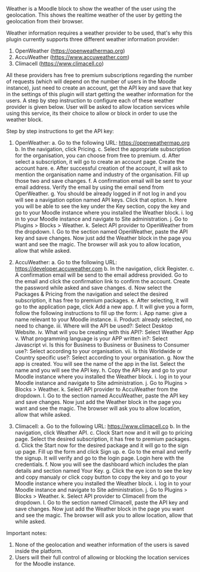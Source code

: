 Weather is a Moodle block to show the weather of the user using the geolocation. This shows the realtime weather
of the user by getting the geolocation from their browser.

Weather information requires a weather provider to be used, that's why this plugin currently supports three different
weather information provider:
1. OpenWeather (https://openweathermap.org)
2. AccuWeather (https://www.accuweather.com)
3. Climacell (https://www.climacell.co)

All these providers has free to premium subscriptions regarding the number of requests (which will depend on the
number of users in the Moodle instance), just need to create an account, get the API key and save that key in the
settings of this plugin will start getting the weather information for the users. A step by step instruction to
configure each of these weather provider is given below. User will be asked to allow location services while using this
service, its their choice to allow or block in order to use the weather block.

Step by step instructions to get the API key:
1. OpenWeather:
    a. Go to the following URL: https://openweathermap.org
    b. In the navigation, click Pricing.
    c. Select the appropriate subscription for the organisation, you can choose from free to premium.
    d. After select a subscription, it will go to create an account page. Create the account hare.
    e. After successful creation of the account, it will ask to mention the organisation name and industry of the 
    organisation. Fill up those two and save changes.
    f. A confirmation email will be sent to your email address. Verify the email by using the email send 
    from OperWeather.
    g. You should be already logged in if not log in and you will see a navigation option named API keys. 
    Click that option.
    h. Here you will be able to see the key under the Key section, copy the key and go to your Moodle instance 
    where you installed the Weather block.
    i. log in to your Moodle instance and navigate to Site administration.
    j. Go to Plugins > Blocks > Weather.
    k. Select API provider to OpenWeather from the dropdown.
    l. Go to the section named OpenWeather, paste the API key and save changes.
    Now just add the Weather block in the page you want and see the magic. The browser will ask you to allow location, 
    allow that while asked.
    
2. AccuWeather:
    a. Go to the following URL: https://developer.accuweather.com
    b. In the navigation, click Register.
    c. A confirmation email will be send to the email address provided. Go to the email and click the confirmation
    link to confirm the account. Create the password while asked and save changes.
    d. Now select the Packages & Pricing from the navigation and select the desired subscription, it has free to
    premium packages.
    e. After selecting, it will go to the application page, click Add a new app.
    f. It will give you a form, follow the following instructions to fill up the form:
        i. App name: give a name relevant to your Moodle instance.
        ii. Product: already selected, no need to change.
        iii. Where will the API be used?: Select Desktop Website.
        iv. What will you be creating with this API?: Select Weather App
        v. What programming language is your APP written in?: Select Javascript
        vi. Is this for Business to Business or Business to Consumer use?: Select according to your organisation.
        vii. Is this Worldwide or Country specific use?: Select according to your organisation.
    g. Now the app is created. You will see the name of the app in the list. Select the name and you will see the 
    API key.
    h. Copy the API key and go to your Moodle instance where you installed the Weather block.
    i. log in to your Moodle instance and navigate to Site administration.
    j. Go to Plugins > Blocks > Weather.
    k. Select API provider to AccuWeather from the dropdown.
    l. Go to the section named AccuWeather, paste the API key and save changes. Now just add the Weather block in the
     page you want and see the magic. The browser will ask you to allow location, allow that while asked.  
     
3. Climacell:
    a. Go to the following URL: https://www.climacell.co
    b. In the navigation, click Weather API.
    c. Clock Start now and it will go to pricing page. Select the desired subscription, it has free to premium packages.
    d. Click the Start now for the desired package and it will go to the sign up page. Fill up the form and click
    Sign up.
    e. Go to the email and verify the signup. It will verify and go to the login page. Login here with the credentials.
    f. Now you will see the dashboard which includes the plan details and section named Your Key.
    g. Click the eye icon to see the key and copy manualy or click copy button to copy the key and go to your 
    Moodle instance where you installed the Weather block.
    i. log in to your Moodle instance and navigate to Site administration.
    j. Go to Plugins > Blocks > Weather.
    k. Select API provider to Climacell from the dropdown.
    l. Go to the section named Climacell, paste the API key and save changes. Now just add the Weather block in the
     page you want and see the magic. The browser will ask you to allow location, allow that while asked.     

Important notes:
1. None of the geolocation and weather information of the users is saved inside the platform.
2. Users will their full control of allowing or blocking the location services for the Moodle instance.
